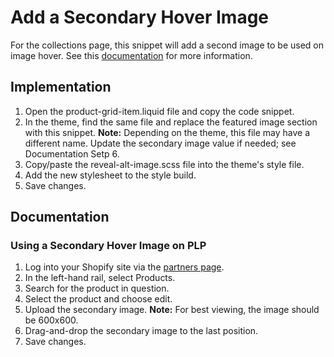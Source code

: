 # Add a Secondary Hover Image
For the collections page, this snippet will add a second image to be used on image hover. See this [documentation](https://help.shopify.com/en/themes/customization/collections/add-hover-effect-to-product-images) for more information.

## Implementation
1. Open the product-grid-item.liquid file and copy the code snippet.
2. In the theme, find the same file and replace the featured image section with this snippet. 
__Note:__ Depending on the theme, this file may have a different name. Update the secondary image value if needed; see Documentation Setp 6.
3. Copy/paste the reveal-alt-image.scss file into the theme's style file.
4. Add the new stylesheet to the style build.
5. Save changes.

## Documentation
### Using a Secondary Hover Image on PLP
1. Log into your Shopify site via the [partners page](https://partners.shopify.com/).
2. In the left-hand rail, select Products.
3. Search for the product in question.
4. Select the product and choose edit.
5. Upload the secondary image.
__Note:__ For best viewing, the image should be 600x600.
6. Drag-and-drop the secondary image to the last position.
7. Save changes.
